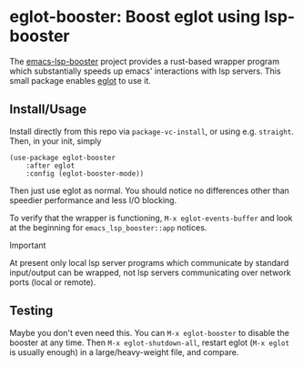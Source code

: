 # eglot-booster: Boost eglot using lsp-booster

The [emacs-lsp-booster](https://github.com/blahgeek/emacs-lsp-booster) project provides a rust-based wrapper program which substantially speeds up emacs' interactions with lsp servers.   This small package enables [eglot](https://github.com/joaotavora/eglot) to use it.

## Install/Usage

Install directly from this repo via `package-vc-install`, or using e.g. `straight`.  Then, in your init, simply 

```elisp
(use-package eglot-booster
	:after eglot
	:config	(eglot-booster-mode))
```

Then just use eglot as normal.  You should notice no differences other than speedier performance and less I/O blocking.

To verify that the wrapper is functioning, `M-x eglot-events-buffer` and look at the beginning for `emacs_lsp_booster::app` notices.

> [!IMPORTANT]
> At present only local lsp server programs which communicate by standard input/output can be wrapped, not lsp servers communicating over network ports (local or remote).

## Testing

Maybe you don't even need this.  You can `M-x eglot-booster` to disable the booster at any time.  Then `M-x eglot-shutdown-all`, restart eglot (`M-x eglot` is usually enough) in a large/heavy-weight file, and compare.
